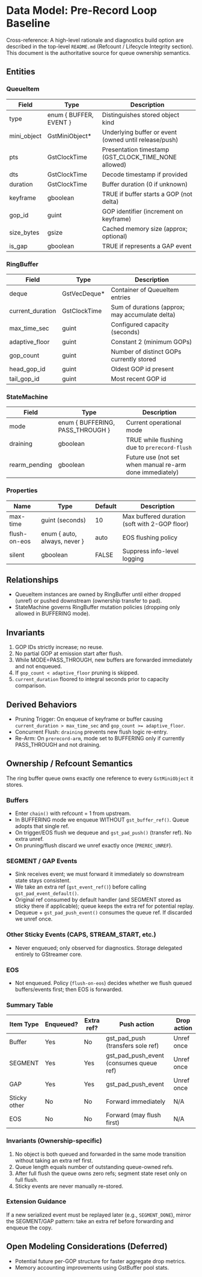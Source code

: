 # Data Model: Pre-Record Loop Baseline

Cross-reference: A high-level rationale and diagnostics build option are described in the top-level `README.md` (Refcount / Lifecycle Integrity section). This document is the authoritative source for queue ownership semantics.

## Entities

### QueueItem
| Field | Type | Description |
|-------|------|-------------|
| type | enum { BUFFER, EVENT } | Distinguishes stored object kind |
| mini_object | GstMiniObject* | Underlying buffer or event (owned until release/push) |
| pts | GstClockTime | Presentation timestamp (GST_CLOCK_TIME_NONE allowed) |
| dts | GstClockTime | Decode timestamp if provided |
| duration | GstClockTime | Buffer duration (0 if unknown) |
| keyframe | gboolean | TRUE if buffer starts a GOP (not delta) |
| gop_id | guint | GOP identifier (increment on keyframe) |
| size_bytes | gsize | Cached memory size (approx; optional) |
| is_gap | gboolean | TRUE if represents a GAP event |

### RingBuffer
| Field | Type | Description |
|-------|------|-------------|
| deque | GstVecDeque* | Container of QueueItem entries |
| current_duration | GstClockTime | Sum of durations (approx; may accumulate delta) |
| max_time_sec | guint | Configured capacity (seconds) |
| adaptive_floor | guint | Constant 2 (minimum GOPs) |
| gop_count | guint | Number of distinct GOPs currently stored |
| head_gop_id | guint | Oldest GOP id present |
| tail_gop_id | guint | Most recent GOP id |

### StateMachine
| Field | Type | Description |
|-------|------|-------------|
| mode | enum { BUFFERING, PASS_THROUGH } | Current operational mode |
| draining | gboolean | TRUE while flushing due to `prerecord-flush` |
| rearm_pending | gboolean | Future use (not set when manual re-arm done immediately) |

### Properties
| Name | Type | Default | Description |
|------|------|---------|-------------|
| max-time | guint (seconds) | 10 | Max buffered duration (soft with 2-GOP floor) |
| flush-on-eos | enum { auto, always, never } | auto | EOS flushing policy |
| silent | gboolean | FALSE | Suppress info-level logging |

## Relationships
- QueueItem instances are owned by RingBuffer until either dropped (unref) or pushed downstream (ownership transfer to pad).
- StateMachine governs RingBuffer mutation policies (dropping only allowed in BUFFERING mode).

## Invariants
1. GOP IDs strictly increase; no reuse.
2. No partial GOP at emission start after flush.
3. While MODE=PASS_THROUGH, new buffers are forwarded immediately and not enqueued.
4. If `gop_count < adaptive_floor` pruning is skipped.
5. `current_duration` floored to integral seconds prior to capacity comparison.

## Derived Behaviors
- Pruning Trigger: On enqueue of keyframe or buffer causing `current_duration > max_time_sec` and `gop_count >= adaptive_floor`.
- Concurrent Flush: `draining` prevents new flush logic re-entry.
- Re-Arm: On `prerecord-arm`, mode set to BUFFERING only if currently PASS_THROUGH and not draining.

## Ownership / Refcount Semantics

The ring buffer queue owns exactly one reference to every `GstMiniObject` it stores.

### Buffers
- Enter `chain()` with refcount = 1 from upstream.
- In BUFFERING mode we enqueue WITHOUT `gst_buffer_ref()`. Queue adopts that single ref.
- On trigger/EOS flush we dequeue and `gst_pad_push()` (transfer ref). No extra unref.
- On pruning/flush discard we unref exactly once (`PREREC_UNREF`).

### SEGMENT / GAP Events
- Sink receives event; we must forward it immediately so downstream state stays consistent.
- We take an extra ref (`gst_event_ref()`) before calling `gst_pad_event_default()`.
- Original ref consumed by default handler (and SEGMENT stored as sticky there if applicable); queue keeps the extra ref for potential replay.
- Dequeue + `gst_pad_push_event()` consumes the queue ref. If discarded we unref once.

### Other Sticky Events (CAPS, STREAM_START, etc.)
- Never enqueued; only observed for diagnostics. Storage delegated entirely to GStreamer core.

### EOS
- Not enqueued. Policy (`flush-on-eos`) decides whether we flush queued buffers/events first; then EOS is forwarded.

### Summary Table
| Item Type | Enqueued? | Extra ref? | Push action | Drop action |
|-----------|-----------|-----------|-------------|-------------|
| Buffer | Yes | No | gst_pad_push (transfers sole ref) | Unref once |
| SEGMENT | Yes | Yes | gst_pad_push_event (consumes queue ref) | Unref once |
| GAP | Yes | Yes | gst_pad_push_event | Unref once |
| Sticky other | No | No | Forward immediately | N/A |
| EOS | No | No | Forward (may flush first) | N/A |

### Invariants (Ownership-specific)
1. No object is both queued and forwarded in the same mode transition without taking an extra ref first.
2. Queue length equals number of outstanding queue-owned refs.
3. After full flush the queue owns zero refs; segment state reset only on full flush.
4. Sticky events are never manually re-stored.

### Extension Guidance
If a new serialized event must be replayed later (e.g., `SEGMENT_DONE`), mirror the SEGMENT/GAP pattern: take an extra ref before forwarding and enqueue the copy.

## Open Modeling Considerations (Deferred)
- Potential future per-GOP structure for faster aggregate drop metrics.
- Memory accounting improvements using GstBuffer pool stats.
